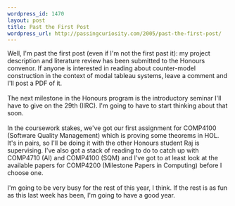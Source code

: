 ```yaml
--- 
wordpress_id: 1470
layout: post
title: Past the First Post
wordpress_url: http://passingcuriosity.com/2005/past-the-first-post/
---
```

Well, I'm past the first post (even if I'm not the first past it): my project description and literature review has been submitted to the Honours convenor. If anyone is interested in reading about counter-model construction in the context of modal tableau systems, leave a comment and I'll post a PDF of it.<br /><br />The next milestone in the Honours program is the introductory seminar I'll have to give on the 29th (IIRC). I'm going to have to start thinking about that soon. <br /><br />In the coursework stakes, we've got our first assignment for COMP4100 (Software Quality Management) which is proving some theorems in HOL. It's in pairs, so I'll be doing it with the other Honours student Raj is supervising. I've also got a stack of reading to do to catch up with COMP4710 (AI) and COMP4100 (SQM) and I've got to at least look at the available papers for COMP4200 (Milestone Papers in Computing) before I choose one.<br /><br />I'm going to be very busy for the rest of this year, I think. If the rest is as fun as this last week has been, I'm going to have a good year.
